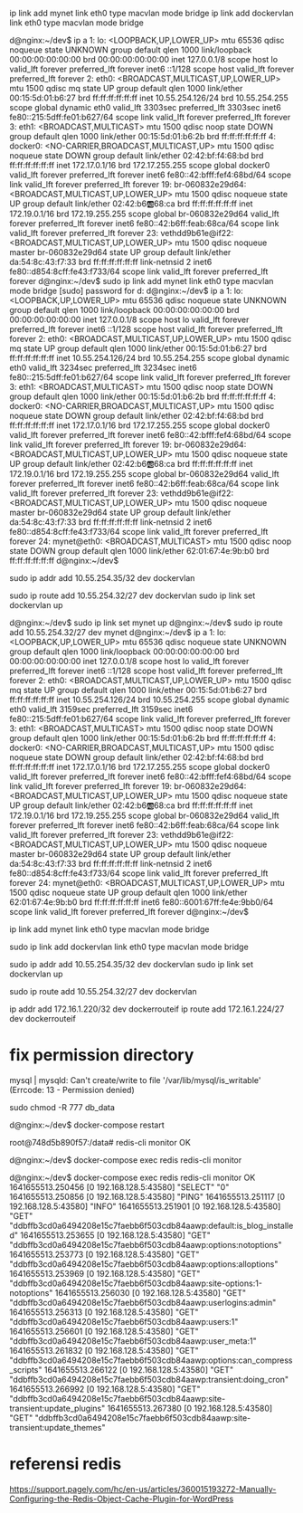ip link add mynet link eth0 type macvlan mode bridge
ip link add dockervlan link eth0 type macvlan mode bridge

d@nginx:~/dev$ ip a
1: lo: <LOOPBACK,UP,LOWER_UP> mtu 65536 qdisc noqueue state UNKNOWN group default qlen 1000
    link/loopback 00:00:00:00:00:00 brd 00:00:00:00:00:00
    inet 127.0.0.1/8 scope host lo
       valid_lft forever preferred_lft forever
    inet6 ::1/128 scope host 
       valid_lft forever preferred_lft forever
2: eth0: <BROADCAST,MULTICAST,UP,LOWER_UP> mtu 1500 qdisc mq state UP group default qlen 1000
    link/ether 00:15:5d:01:b6:27 brd ff:ff:ff:ff:ff:ff
    inet 10.55.254.126/24 brd 10.55.254.255 scope global dynamic eth0
       valid_lft 3303sec preferred_lft 3303sec
    inet6 fe80::215:5dff:fe01:b627/64 scope link 
       valid_lft forever preferred_lft forever
3: eth1: <BROADCAST,MULTICAST> mtu 1500 qdisc noop state DOWN group default qlen 1000
    link/ether 00:15:5d:01:b6:2b brd ff:ff:ff:ff:ff:ff
4: docker0: <NO-CARRIER,BROADCAST,MULTICAST,UP> mtu 1500 qdisc noqueue state DOWN group default 
    link/ether 02:42:bf:f4:68:bd brd ff:ff:ff:ff:ff:ff
    inet 172.17.0.1/16 brd 172.17.255.255 scope global docker0
       valid_lft forever preferred_lft forever
    inet6 fe80::42:bfff:fef4:68bd/64 scope link 
       valid_lft forever preferred_lft forever
19: br-060832e29d64: <BROADCAST,MULTICAST,UP,LOWER_UP> mtu 1500 qdisc noqueue state UP group default 
    link/ether 02:42:b6:ab:68:ca brd ff:ff:ff:ff:ff:ff
    inet 172.19.0.1/16 brd 172.19.255.255 scope global br-060832e29d64
       valid_lft forever preferred_lft forever
    inet6 fe80::42:b6ff:feab:68ca/64 scope link 
       valid_lft forever preferred_lft forever
23: vethdd9b61e@if22: <BROADCAST,MULTICAST,UP,LOWER_UP> mtu 1500 qdisc noqueue master br-060832e29d64 state UP group default 
    link/ether da:54:8c:43:f7:33 brd ff:ff:ff:ff:ff:ff link-netnsid 2
    inet6 fe80::d854:8cff:fe43:f733/64 scope link 
       valid_lft forever preferred_lft forever
d@nginx:~/dev$ sudo ip link add mynet link eth0 type macvlan mode bridge
[sudo] password for d: 
d@nginx:~/dev$ ip a
1: lo: <LOOPBACK,UP,LOWER_UP> mtu 65536 qdisc noqueue state UNKNOWN group default qlen 1000
    link/loopback 00:00:00:00:00:00 brd 00:00:00:00:00:00
    inet 127.0.0.1/8 scope host lo
       valid_lft forever preferred_lft forever
    inet6 ::1/128 scope host 
       valid_lft forever preferred_lft forever
2: eth0: <BROADCAST,MULTICAST,UP,LOWER_UP> mtu 1500 qdisc mq state UP group default qlen 1000
    link/ether 00:15:5d:01:b6:27 brd ff:ff:ff:ff:ff:ff
    inet 10.55.254.126/24 brd 10.55.254.255 scope global dynamic eth0
       valid_lft 3234sec preferred_lft 3234sec
    inet6 fe80::215:5dff:fe01:b627/64 scope link 
       valid_lft forever preferred_lft forever
3: eth1: <BROADCAST,MULTICAST> mtu 1500 qdisc noop state DOWN group default qlen 1000
    link/ether 00:15:5d:01:b6:2b brd ff:ff:ff:ff:ff:ff
4: docker0: <NO-CARRIER,BROADCAST,MULTICAST,UP> mtu 1500 qdisc noqueue state DOWN group default 
    link/ether 02:42:bf:f4:68:bd brd ff:ff:ff:ff:ff:ff
    inet 172.17.0.1/16 brd 172.17.255.255 scope global docker0
       valid_lft forever preferred_lft forever
    inet6 fe80::42:bfff:fef4:68bd/64 scope link 
       valid_lft forever preferred_lft forever
19: br-060832e29d64: <BROADCAST,MULTICAST,UP,LOWER_UP> mtu 1500 qdisc noqueue state UP group default 
    link/ether 02:42:b6:ab:68:ca brd ff:ff:ff:ff:ff:ff
    inet 172.19.0.1/16 brd 172.19.255.255 scope global br-060832e29d64
       valid_lft forever preferred_lft forever
    inet6 fe80::42:b6ff:feab:68ca/64 scope link 
       valid_lft forever preferred_lft forever
23: vethdd9b61e@if22: <BROADCAST,MULTICAST,UP,LOWER_UP> mtu 1500 qdisc noqueue master br-060832e29d64 state UP group default 
    link/ether da:54:8c:43:f7:33 brd ff:ff:ff:ff:ff:ff link-netnsid 2
    inet6 fe80::d854:8cff:fe43:f733/64 scope link 
       valid_lft forever preferred_lft forever
24: mynet@eth0: <BROADCAST,MULTICAST> mtu 1500 qdisc noop state DOWN group default qlen 1000
    link/ether 62:01:67:4e:9b:b0 brd ff:ff:ff:ff:ff:ff
d@nginx:~/dev$ 


sudo ip addr add 10.55.254.35/32 dev dockervlan

sudo ip route add 10.55.254.32/27 dev dockervlan
sudo ip link set dockervlan up

d@nginx:~/dev$ sudo ip link set mynet up
d@nginx:~/dev$ sudo ip route add 10.55.254.32/27 dev mynet
d@nginx:~/dev$ ip a
1: lo: <LOOPBACK,UP,LOWER_UP> mtu 65536 qdisc noqueue state UNKNOWN group default qlen 1000
    link/loopback 00:00:00:00:00:00 brd 00:00:00:00:00:00
    inet 127.0.0.1/8 scope host lo
       valid_lft forever preferred_lft forever
    inet6 ::1/128 scope host 
       valid_lft forever preferred_lft forever
2: eth0: <BROADCAST,MULTICAST,UP,LOWER_UP> mtu 1500 qdisc mq state UP group default qlen 1000
    link/ether 00:15:5d:01:b6:27 brd ff:ff:ff:ff:ff:ff
    inet 10.55.254.126/24 brd 10.55.254.255 scope global dynamic eth0
       valid_lft 3159sec preferred_lft 3159sec
    inet6 fe80::215:5dff:fe01:b627/64 scope link 
       valid_lft forever preferred_lft forever
3: eth1: <BROADCAST,MULTICAST> mtu 1500 qdisc noop state DOWN group default qlen 1000
    link/ether 00:15:5d:01:b6:2b brd ff:ff:ff:ff:ff:ff
4: docker0: <NO-CARRIER,BROADCAST,MULTICAST,UP> mtu 1500 qdisc noqueue state DOWN group default 
    link/ether 02:42:bf:f4:68:bd brd ff:ff:ff:ff:ff:ff
    inet 172.17.0.1/16 brd 172.17.255.255 scope global docker0
       valid_lft forever preferred_lft forever
    inet6 fe80::42:bfff:fef4:68bd/64 scope link 
       valid_lft forever preferred_lft forever
19: br-060832e29d64: <BROADCAST,MULTICAST,UP,LOWER_UP> mtu 1500 qdisc noqueue state UP group default 
    link/ether 02:42:b6:ab:68:ca brd ff:ff:ff:ff:ff:ff
    inet 172.19.0.1/16 brd 172.19.255.255 scope global br-060832e29d64
       valid_lft forever preferred_lft forever
    inet6 fe80::42:b6ff:feab:68ca/64 scope link 
       valid_lft forever preferred_lft forever
23: vethdd9b61e@if22: <BROADCAST,MULTICAST,UP,LOWER_UP> mtu 1500 qdisc noqueue master br-060832e29d64 state UP group default 
    link/ether da:54:8c:43:f7:33 brd ff:ff:ff:ff:ff:ff link-netnsid 2
    inet6 fe80::d854:8cff:fe43:f733/64 scope link 
       valid_lft forever preferred_lft forever
24: mynet@eth0: <BROADCAST,MULTICAST,UP,LOWER_UP> mtu 1500 qdisc noqueue state UP group default qlen 1000
    link/ether 62:01:67:4e:9b:b0 brd ff:ff:ff:ff:ff:ff
    inet6 fe80::6001:67ff:fe4e:9bb0/64 scope link 
       valid_lft forever preferred_lft forever
d@nginx:~/dev$ 



ip link add mynet link eth0 type macvlan mode bridge

sudo ip link add dockervlan link eth0 type macvlan mode bridge

sudo ip addr add 10.55.254.35/32 dev dockervlan
sudo ip link set dockervlan up

sudo ip route add 10.55.254.32/27 dev dockervlan


ip addr add 172.16.1.220/32 dev dockerrouteif
ip route add 172.16.1.224/27 dev dockerrouteif




# fix permission directory
mysql         | mysqld: Can't create/write to file '/var/lib/mysql/is_writable' (Errcode: 13 - Permission denied)

sudo chmod -R 777 db_data

d@nginx:~/dev$ docker-compose restart




root@748d5b890f57:/data# redis-cli monitor
OK

d@nginx:~/dev$ docker-compose exec redis redis-cli monitor

d@nginx:~/dev$ docker-compose exec redis redis-cli monitor
OK
1641655513.250456 [0 192.168.128.5:43580] "SELECT" "0"
1641655513.250856 [0 192.168.128.5:43580] "PING"
1641655513.251117 [0 192.168.128.5:43580] "INFO"
1641655513.251901 [0 192.168.128.5:43580] "GET" "ddbffb3cd0a6494208e15c7faebb6f503cdb84aawp:default:is_blog_installed"
1641655513.253655 [0 192.168.128.5:43580] "GET" "ddbffb3cd0a6494208e15c7faebb6f503cdb84aawp:options:notoptions"
1641655513.253773 [0 192.168.128.5:43580] "GET" "ddbffb3cd0a6494208e15c7faebb6f503cdb84aawp:options:alloptions"
1641655513.253969 [0 192.168.128.5:43580] "GET" "ddbffb3cd0a6494208e15c7faebb6f503cdb84aawp:site-options:1-notoptions"
1641655513.256030 [0 192.168.128.5:43580] "GET" "ddbffb3cd0a6494208e15c7faebb6f503cdb84aawp:userlogins:admin"
1641655513.256313 [0 192.168.128.5:43580] "GET" "ddbffb3cd0a6494208e15c7faebb6f503cdb84aawp:users:1"
1641655513.256601 [0 192.168.128.5:43580] "GET" "ddbffb3cd0a6494208e15c7faebb6f503cdb84aawp:user_meta:1"
1641655513.261832 [0 192.168.128.5:43580] "GET" "ddbffb3cd0a6494208e15c7faebb6f503cdb84aawp:options:can_compress_scripts"
1641655513.266122 [0 192.168.128.5:43580] "GET" "ddbffb3cd0a6494208e15c7faebb6f503cdb84aawp:transient:doing_cron"
1641655513.266992 [0 192.168.128.5:43580] "GET" "ddbffb3cd0a6494208e15c7faebb6f503cdb84aawp:site-transient:update_plugins"
1641655513.267380 [0 192.168.128.5:43580] "GET" "ddbffb3cd0a6494208e15c7faebb6f503cdb84aawp:site-transient:update_themes"


# referensi redis
https://support.pagely.com/hc/en-us/articles/360015193272-Manually-Configuring-the-Redis-Object-Cache-Plugin-for-WordPress